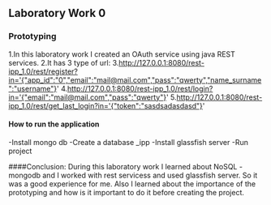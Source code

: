 ## Laboratory Work 0
### Prototyping

1.In this laboratory work I created an OAuth service using java REST services.
2.It has 3 type of url:
3.http://127.0.0.1:8080/rest-ipp_1.0/rest/register?in='{"app_id":"0","email":"mail@mail.com","pass":"qwerty","name_surname":"username"}'
4.http://127.0.0.1:8080/rest-ipp_1.0/rest/login?in='{"email":"mail@mail.com","pass":"qwerty"}'
5.http://127.0.0.1:8080/rest-ipp_1.0/rest/get_last_login?in='{"token":"sasdsadasdasd"}'



#### How to run the application
-Install mongo db
-Create a database _ipp
-Install glassfish server
-Run project



####Conclusion: 
During this laboratory work I learned about NoSQL - mongodb and I worked with rest servicess and used glassfish server.
So it was a good experience for me. Also I learned about the importance of the prototyping and how is it important to do it before creating the project. 

